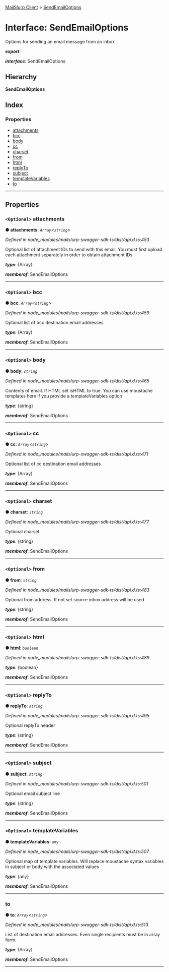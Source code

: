 [MailSlurp Client](../README.md) > [SendEmailOptions](../interfaces/sendemailoptions.md)

# Interface: SendEmailOptions

Options for sending an email message from an inbox

*__export__*: 

*__interface__*: SendEmailOptions

## Hierarchy

**SendEmailOptions**

## Index

### Properties

* [attachments](sendemailoptions.md#attachments)
* [bcc](sendemailoptions.md#bcc)
* [body](sendemailoptions.md#body)
* [cc](sendemailoptions.md#cc)
* [charset](sendemailoptions.md#charset)
* [from](sendemailoptions.md#from)
* [html](sendemailoptions.md#html)
* [replyTo](sendemailoptions.md#replyto)
* [subject](sendemailoptions.md#subject)
* [templateVariables](sendemailoptions.md#templatevariables)
* [to](sendemailoptions.md#to)

---

## Properties

<a id="attachments"></a>

### `<Optional>` attachments

**● attachments**: *`Array`<`string`>*

*Defined in node_modules/mailslurp-swagger-sdk-ts/dist/api.d.ts:453*

Optional list of attachment IDs to send with this email. You must first upload each attachment separately in order to obtain attachment IDs

*__type__*: {Array}

*__memberof__*: SendEmailOptions

___
<a id="bcc"></a>

### `<Optional>` bcc

**● bcc**: *`Array`<`string`>*

*Defined in node_modules/mailslurp-swagger-sdk-ts/dist/api.d.ts:459*

Optional list of bcc destination email addresses

*__type__*: {Array}

*__memberof__*: SendEmailOptions

___
<a id="body"></a>

### `<Optional>` body

**● body**: *`string`*

*Defined in node_modules/mailslurp-swagger-sdk-ts/dist/api.d.ts:465*

Contents of email. If HTML set isHTML to true. You can use moustache templates here if you provide a templateVariables option

*__type__*: {string}

*__memberof__*: SendEmailOptions

___
<a id="cc"></a>

### `<Optional>` cc

**● cc**: *`Array`<`string`>*

*Defined in node_modules/mailslurp-swagger-sdk-ts/dist/api.d.ts:471*

Optional list of cc destination email addresses

*__type__*: {Array}

*__memberof__*: SendEmailOptions

___
<a id="charset"></a>

### `<Optional>` charset

**● charset**: *`string`*

*Defined in node_modules/mailslurp-swagger-sdk-ts/dist/api.d.ts:477*

Optional charset

*__type__*: {string}

*__memberof__*: SendEmailOptions

___
<a id="from"></a>

### `<Optional>` from

**● from**: *`string`*

*Defined in node_modules/mailslurp-swagger-sdk-ts/dist/api.d.ts:483*

Optional from address. If not set source inbox address will be used

*__type__*: {string}

*__memberof__*: SendEmailOptions

___
<a id="html"></a>

### `<Optional>` html

**● html**: *`boolean`*

*Defined in node_modules/mailslurp-swagger-sdk-ts/dist/api.d.ts:489*

*__type__*: {boolean}

*__memberof__*: SendEmailOptions

___
<a id="replyto"></a>

### `<Optional>` replyTo

**● replyTo**: *`string`*

*Defined in node_modules/mailslurp-swagger-sdk-ts/dist/api.d.ts:495*

Optional replyTo header

*__type__*: {string}

*__memberof__*: SendEmailOptions

___
<a id="subject"></a>

### `<Optional>` subject

**● subject**: *`string`*

*Defined in node_modules/mailslurp-swagger-sdk-ts/dist/api.d.ts:501*

Optional email subject line

*__type__*: {string}

*__memberof__*: SendEmailOptions

___
<a id="templatevariables"></a>

### `<Optional>` templateVariables

**● templateVariables**: *`any`*

*Defined in node_modules/mailslurp-swagger-sdk-ts/dist/api.d.ts:507*

Optional map of template variables. Will replace moustache syntax variables in subject or body with the associated values

*__type__*: {any}

*__memberof__*: SendEmailOptions

___
<a id="to"></a>

###  to

**● to**: *`Array`<`string`>*

*Defined in node_modules/mailslurp-swagger-sdk-ts/dist/api.d.ts:513*

List of destination email addresses. Even single recipients must be in array form.

*__type__*: {Array}

*__memberof__*: SendEmailOptions

___

